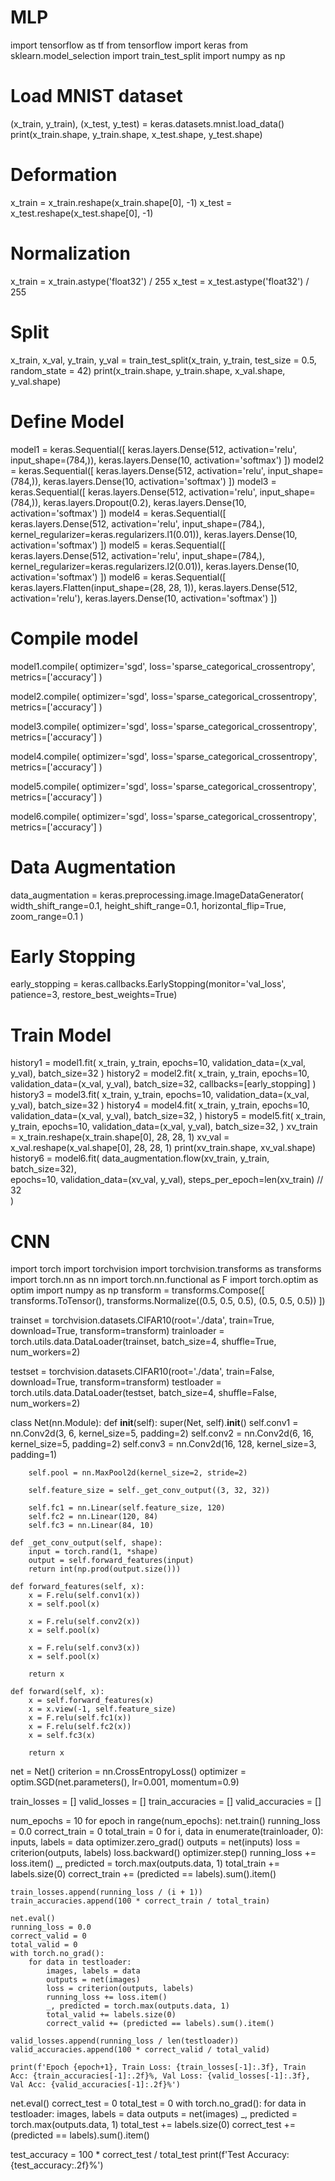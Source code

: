 # MLP
import tensorflow as tf 
from tensorflow import keras
from sklearn.model_selection import train_test_split
import numpy as np
# Load MNIST dataset
(x_train, y_train), (x_test, y_test) = keras.datasets.mnist.load_data()
print(x_train.shape, y_train.shape, x_test.shape, y_test.shape)
# Deformation
x_train = x_train.reshape(x_train.shape[0], -1)
x_test = x_test.reshape(x_test.shape[0], -1)
# Normalization
x_train = x_train.astype('float32') / 255
x_test = x_test.astype('float32') / 255
# Split
x_train, x_val, y_train, y_val = train_test_split(x_train, y_train, test_size = 0.5, random_state = 42)
print(x_train.shape, y_train.shape, x_val.shape, y_val.shape)
# Define Model
model1 = keras.Sequential([
    keras.layers.Dense(512, activation='relu', input_shape=(784,)),
    keras.layers.Dense(10, activation='softmax')
])
model2 = keras.Sequential([
    keras.layers.Dense(512, activation='relu', input_shape=(784,)),
    keras.layers.Dense(10, activation='softmax')
])
model3 = keras.Sequential([
    keras.layers.Dense(512, activation='relu', input_shape=(784,)),
    keras.layers.Dropout(0.2),
    keras.layers.Dense(10, activation='softmax')
])
model4 = keras.Sequential([
    keras.layers.Dense(512, activation='relu', input_shape=(784,), kernel_regularizer=keras.regularizers.l1(0.01)),
    keras.layers.Dense(10, activation='softmax')
])
model5 = keras.Sequential([
    keras.layers.Dense(512, activation='relu', input_shape=(784,), kernel_regularizer=keras.regularizers.l2(0.01)),
    keras.layers.Dense(10, activation='softmax')
])
model6 = keras.Sequential([
    keras.layers.Flatten(input_shape=(28, 28, 1)), 
    keras.layers.Dense(512, activation='relu'),
    keras.layers.Dense(10, activation='softmax')
])
# Compile model
model1.compile(
    optimizer='sgd',
    loss='sparse_categorical_crossentropy',
    metrics=['accuracy']
)

model2.compile(
    optimizer='sgd',
    loss='sparse_categorical_crossentropy',
    metrics=['accuracy']
)

model3.compile(
    optimizer='sgd',
    loss='sparse_categorical_crossentropy',
    metrics=['accuracy']
)

model4.compile(
    optimizer='sgd',
    loss='sparse_categorical_crossentropy',
    metrics=['accuracy']
)

model5.compile(
    optimizer='sgd',
    loss='sparse_categorical_crossentropy',
    metrics=['accuracy']
)

model6.compile(
    optimizer='sgd',
    loss='sparse_categorical_crossentropy',
    metrics=['accuracy']
)
# Data Augmentation
data_augmentation = keras.preprocessing.image.ImageDataGenerator(
    width_shift_range=0.1,
    height_shift_range=0.1,
    horizontal_flip=True,
    zoom_range=0.1
)
# Early Stopping
early_stopping = keras.callbacks.EarlyStopping(monitor='val_loss', patience=3, restore_best_weights=True)
# Train Model
history1 = model1.fit(
    x_train, y_train,
    epochs=10,
    validation_data=(x_val, y_val),
    batch_size=32
)
history2 = model2.fit(
    x_train, y_train,
    epochs=10,
    validation_data=(x_val, y_val),
    batch_size=32,
    callbacks=[early_stopping]
)
history3 = model3.fit(
    x_train, y_train,
    epochs=10,
    validation_data=(x_val, y_val),
    batch_size=32
)
history4 = model4.fit(
    x_train, y_train,
    epochs=10,
    validation_data=(x_val, y_val),
    batch_size=32,
)
history5 = model5.fit(
    x_train, y_train,
    epochs=10,
    validation_data=(x_val, y_val),
    batch_size=32,
)
xv_train = x_train.reshape(x_train.shape[0], 28, 28, 1)
xv_val = x_val.reshape(x_val.shape[0], 28, 28, 1)
print(xv_train.shape, xv_val.shape)
history6 = model6.fit(
    data_augmentation.flow(xv_train, y_train, batch_size=32),  
    epochs=10,
    validation_data=(xv_val, y_val), 
    steps_per_epoch=len(xv_train) // 32  
)

# CNN
import torch
import torchvision
import torchvision.transforms as transforms
import torch.nn as nn
import torch.nn.functional as F
import torch.optim as optim
import numpy as np
transform = transforms.Compose([
    transforms.ToTensor(),
    transforms.Normalize((0.5, 0.5, 0.5), (0.5, 0.5, 0.5))
])

trainset = torchvision.datasets.CIFAR10(root='./data', train=True, download=True, transform=transform)
trainloader = torch.utils.data.DataLoader(trainset, batch_size=4, shuffle=True, num_workers=2)

testset = torchvision.datasets.CIFAR10(root='./data', train=False, download=True, transform=transform)
testloader = torch.utils.data.DataLoader(testset, batch_size=4, shuffle=False, num_workers=2)

class Net(nn.Module):
    def __init__(self):
        super(Net, self).__init__()
        self.conv1 = nn.Conv2d(3, 6, kernel_size=5, padding=2)
        self.conv2 = nn.Conv2d(6, 16, kernel_size=5, padding=2)
        self.conv3 = nn.Conv2d(16, 128, kernel_size=3, padding=1)
        
        self.pool = nn.MaxPool2d(kernel_size=2, stride=2)
        
        self.feature_size = self._get_conv_output((3, 32, 32))

        self.fc1 = nn.Linear(self.feature_size, 120)
        self.fc2 = nn.Linear(120, 84)
        self.fc3 = nn.Linear(84, 10)

    def _get_conv_output(self, shape):
        input = torch.rand(1, *shape)
        output = self.forward_features(input)
        return int(np.prod(output.size()))

    def forward_features(self, x):
        x = F.relu(self.conv1(x))
        x = self.pool(x)
        
        x = F.relu(self.conv2(x))
        x = self.pool(x)
        
        x = F.relu(self.conv3(x))
        x = self.pool(x)
        
        return x

    def forward(self, x):
        x = self.forward_features(x)
        x = x.view(-1, self.feature_size)
        x = F.relu(self.fc1(x))
        x = F.relu(self.fc2(x))
        x = self.fc3(x)

        return x

net = Net()
criterion = nn.CrossEntropyLoss()
optimizer = optim.SGD(net.parameters(), lr=0.001, momentum=0.9)

train_losses = []
valid_losses = []
train_accuracies = []
valid_accuracies = []

num_epochs = 10
for epoch in range(num_epochs):
    net.train()
    running_loss = 0.0
    correct_train = 0
    total_train = 0
    for i, data in enumerate(trainloader, 0):
        inputs, labels = data
        optimizer.zero_grad()
        outputs = net(inputs)
        loss = criterion(outputs, labels)
        loss.backward()
        optimizer.step()
        running_loss += loss.item()
        _, predicted = torch.max(outputs.data, 1)
        total_train += labels.size(0)
        correct_train += (predicted == labels).sum().item()
    
    train_losses.append(running_loss / (i + 1))
    train_accuracies.append(100 * correct_train / total_train)
    
    net.eval()
    running_loss = 0.0
    correct_valid = 0
    total_valid = 0
    with torch.no_grad():
        for data in testloader:
            images, labels = data
            outputs = net(images)
            loss = criterion(outputs, labels)
            running_loss += loss.item()
            _, predicted = torch.max(outputs.data, 1)
            total_valid += labels.size(0)
            correct_valid += (predicted == labels).sum().item()
    
    valid_losses.append(running_loss / len(testloader))
    valid_accuracies.append(100 * correct_valid / total_valid)
    
    print(f'Epoch {epoch+1}, Train Loss: {train_losses[-1]:.3f}, Train Acc: {train_accuracies[-1]:.2f}%, Val Loss: {valid_losses[-1]:.3f}, Val Acc: {valid_accuracies[-1]:.2f}%')

net.eval()
correct_test = 0
total_test = 0
with torch.no_grad():
    for data in testloader:
        images, labels = data
        outputs = net(images)
        _, predicted = torch.max(outputs.data, 1)
        total_test += labels.size(0)
        correct_test += (predicted == labels).sum().item()

test_accuracy = 100 * correct_test / total_test
print(f'Test Accuracy: {test_accuracy:.2f}%')
